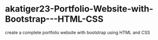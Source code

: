 # akatiger23-Portfolio-Website-with-Bootstrap---HTML-CSS
create a complete portfolio website with bootstrap using HTML and CSS
